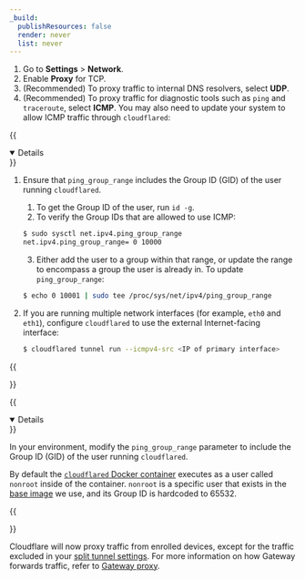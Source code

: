 ```yaml
---
_build:
  publishResources: false
  render: never
  list: never
---
```


1. Go to **Settings** > **Network**.
2. Enable **Proxy** for TCP.
3. (Recommended) To proxy traffic to internal DNS resolvers, select **UDP**.
4. (Recommended) To proxy traffic for diagnostic tools such as `ping` and `traceroute`, select **ICMP**. You may also need to update your system to allow ICMP traffic through `cloudflared`:

{{<details header="Linux" open="false">}}
1. Ensure that `ping_group_range` includes the Group ID (GID) of the user running `cloudflared`.
    1. To get the Group ID of the user, run `id -g`.
    2. To verify the Group IDs that are allowed to use ICMP:

    ```sh
    $ sudo sysctl net.ipv4.ping_group_range
    net.ipv4.ping_group_range= 0 10000
    ```
    3.  Either add the user to a group within that range, or update the range to encompass a group the user is already in. To update `ping_group_range`:
    ```sh
    $ echo 0 10001 | sudo tee /proc/sys/net/ipv4/ping_group_range
    ```

2. If you are running multiple network interfaces (for example, `eth0` and `eth1`), configure `cloudflared` to use the external Internet-facing interface:

    ```sh
    $ cloudflared tunnel run --icmpv4-src <IP of primary interface>
    ```
{{</details>}}

{{<details header="Docker" open="false">}}

In your environment, modify the `ping_group_range` parameter to include the Group ID (GID) of the user running `cloudflared`.

By default the [`cloudflared` Docker container](https://github.com/cloudflare/cloudflared/blob/master/Dockerfile#L29C6-L29C13) executes as a user called `nonroot` inside of the container. `nonroot` is a specific user that exists in the [base image](https://github.com/GoogleContainerTools/distroless/blob/859eeea1f9b3b7d59bdcd7e24a977f721e4a406c/base/base.bzl#L8) we use, and its Group ID is hardcoded to 65532.

{{</details>}}

Cloudflare will now proxy traffic from enrolled devices, except for the traffic excluded in your [split tunnel settings](/cloudflare-one/connections/connect-networks/private-net/cloudflared/#3-route-private-network-ips-through-warp). For more information on how Gateway forwards traffic, refer to [Gateway proxy](/cloudflare-one/policies/gateway/proxy/).